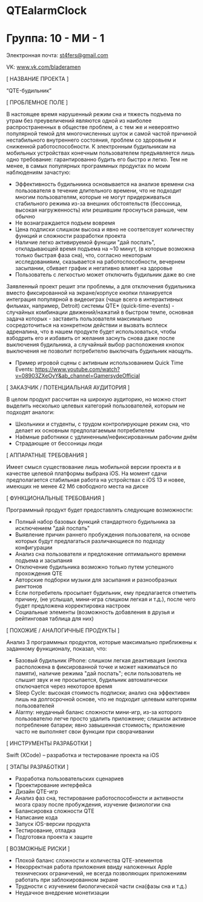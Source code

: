 # QTEalarmClock
# Группа: 10 - МИ - 1

Электронная почта: st4fers@gmail.com

VK: www.vk.com/bladeramen

[ НАЗВАНИЕ ПРОЕКТА ]

“QTE-будильник”

[ ПРОБЛЕМНОЕ ПОЛЕ ]

В настоящее время нарушенный режим сна и тяжесть подъема по утрам без преувеличений являются одной из наиболее распространенных в обществе проблем, а с тем же и невероятно популярной темой для многочисленных шуток и самой частой причиной нестабильного внутреннего состояния, проблем со здоровьем и сниженной работоспособности. К электронным будильникам на мобильных устройствах конечным пользователем предъявляется лишь одно требование: гарантированно будить его быстро и легко. Тем не менее, в самых популярных программных продуктах по моим наблюдениям зачастую:
- Эффективность будильниика основывается на анализе времени сна пользователя в течение длительного времени, что не подходит многим пользователям, которые не могут придерживаться стабильного режима из-за внешних обстоятельств (бессоница, высокая нагруженность) или решившим проснуться раньше, чем обычно
- Не вознаграждается подъем вовремя
- Цена подписки слишком высока и явно не соответсвует количеству функций и сложности разработки проекта
- Наличие легко активируемой функции "дай поспать", откладывающей время подъема на ~10 минут, (в которые возможна только быстрая фаза сна), что, согласно некоторым исследованияим, сказывается на работоспособности, вечернем засыпании, сбивает график и негативно влияет на здоровье
- Пользователь с легкостью может отключить будильник даже во сне

Заявленный проект решит эти проблемы, а для отключения будильника вместо фиксированной на экране/корпусе кнопки планируется интеграция популярной в видеоиграх (чаще всего в интерактивных фильмах, например, Detroit) системы QTE* (quick-time-events) - случайных комбинации движений/нажатий в быстром темпе, основная задача которых - заставить пользователя максимально сосредоточиться на конкретном действии и вызвать всплеск адреналина, что в нашем продукте будет использоваться, чтобы взбодрить его и избавить от желания заснуть снова даже после выключения будильника, а случайный выбор расположения кнопок выключения не позволит потребителю выключать будильник наощупь.

* Пример игровой сцены с активным использованием Quick Time Events: https://www.youtube.com/watch?v=08903ZXeOyY&ab_channel=GamersydeOfficial

[ ЗАКАЗЧИК / ПОТЕНЦИАЛЬНАЯ АУДИТОРИЯ ]

В целом продукт рассчитан на широкую аудиторию, но можно стоит выделить несколько целевых категорий пользователей, которым не подходят аналоги:

- Школьники и студенты, с трудом контролирующие режим сна, что делает их основным предполагаемым потребителем
- Наёмные работники с удлиненным/нефиксированным рабочим днём
- Страдающие от бессоницы люди

[ АППАРАТНЫЕ ТРЕБОВАНИЯ ]

Имеет смысл существование лишь мобильной версии проекта и в качестве целевой платформы выбрана iOS. На момент сдачи предполагается стабильная работа на устройствах с iOS 13 и новее, имеющих не менее 42 Мб свободного места на диске

[ ФУНКЦИОНАЛЬНЫЕ ТРЕБОВАНИЯ ] 

Программный продукт будет предоставлять следующие возможности:

- Полный набор базовых функций стандартного будильника за исключением "дай поспать"
- Выявление причин раннего пробуждения пользователя, на основе которых будут предлагаться различающиеся по подходу конфигурации
- Анализ сна пользователя и предложение оптимального времени подъема и засыпания
- Отключение будильника возможно только путем успешного прохождения QTE
- Авторские подборки музыки для засыпания и разнообразных рингтонов
- Если потребитель просыпает будильник, ему предлагается отметить причину, (не услышал, мини-игра слишком легкая и т.д.), после чего будет предложена корректировка настроек
- Социальные элементы (возможность добавления в друзья и рейтинговая таблица для них)

[ ПОХОЖИЕ / АНАЛОГИЧНЫЕ ПРОДУКТЫ ]

Анализ 3 программных продуктов, которые максимально приближены к заданному функционалу, показал, что:

- Базовый будильник iPhone: слишком легкая деактивация (кнопка расположена в фиксированной точке и может нажиматься по памяти), наличие режима "дай поспать"; если пользователь не слышит звук и не просыпается, будильник автоматически отключается через некоторое время
- Sleep Cycle: высокая стоимость подписки; анализ сна эффективен лишь на долгосрочной основе, что не подходит целевым категориям пользователей
- Alarmy: неудачный баланс сложности мини-игр, из-за которого пользователю легче просто удалить приложение; слишком активное потребление батареи; явно завышенная стоимость; приложение часто не выполняет свои функции при сворачивании

[ ИНСТРУМЕНТЫ РАЗРАБОТКИ ]

Swift (XCode) – разработка и тестирование проекта на iOS

[ ЭТАПЫ РАЗРАБОТКИ ]

- Разработка пользовательских сценариев
- Проектирование интерфейса
- Дизайн QTE-игр
- Анализ фаз сна, тестирование работоспособности и активности мозга сразу после пробуждения, изучение физиологии сна
- Балансировка сложности QTE
- Написание кода
- Запуск iOS-версии продукта
- Тестирование, отладка
- Подготовка проекта к защите

[ ВОЗМОЖНЫЕ РИСКИ ]

- Плохой баланс сложности и количества QTE-элементов
- Некорректная работа приложения ввиду наложенных Apple технических ограничений, не всегда позволяющих приложениям работать при заблокированном экране
- Трудности с изучением биологической части сна(фазы сна и т.д.)
- Неудачное внедрение монетизации
